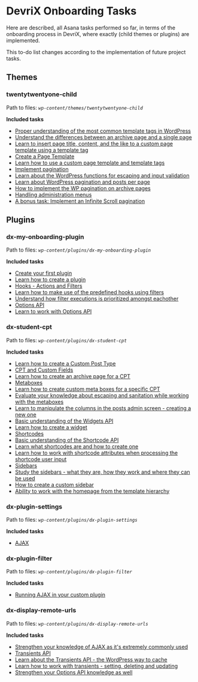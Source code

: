# DevriX Onboarding Tasks

Here are described, all Asana tasks performed so far, in terms of the onboarding process in DevriX, where exactly (child themes or plugins) are implemented.

This to-do list changes according to the implementation of future project tasks.

## Themes

### twentytwentyone-child

Path to files: *`wp-content/themes/twentytwentyone-child`*

**Included tasks**

- [Proper understanding of the most common template tags in WordPress](https://app.asana.com/0/1201345304239951/1201345304239999/f)
- [Understand the differences between an archive page and a single page](https://app.asana.com/0/1201345304239951/1201345304240001/f)
- [Learn to insert page title, content, and the like to a custom page template using a template tag](https://app.asana.com/0/1201345304239951/1201345230474681/f)
- [Create a Page Template](https://app.asana.com/0/1201345304239951/1201345230434061/f)
- [Learn how to use a custom page template and template tags](https://app.asana.com/0/1201345304239951/1201345230458139/f)
- [Implement pagination](https://app.asana.com/0/1201345304239951/1201345230493393/f)
- [Learn about the WordPress functions for escaping and input validation](https://app.asana.com/0/1201345304239951/1201345383537069/f)
- [Learn about WordPress pagination and posts per page](https://app.asana.com/0/1201345304239951/1201345230509164/f)
- [How to implement the WP pagination on archive pages](https://app.asana.com/0/1201345304239951/1201345230528659/f)
- [Handling administration menus](https://app.asana.com/0/1201345304239951/1201345383345775/f)
- [A bonus task: Implement an Infinite Scroll pagination](https://app.asana.com/0/1201345304239951/1201345383960686/f)

## Plugins

### **dx-my-onboarding-plugin**

Path to files: *`wp-content/plugins/dx-my-onboarding-plugin`*

**Included tasks**

- [Create your first plugin](https://app.asana.com/0/1201345304239951/1201345230253301/f)
- [Learn how to create a plugin](https://app.asana.com/0/1201345304239951/1201345230253301/f)
- [Hooks - Actions and Filters](https://app.asana.com/0/1201345304239951/1201345230308696/f)
- [Learn how to make use of the predefined hooks using filters](https://app.asana.com/0/1201345304239951/1201345230327607/f)
- [Understand how filter executions is prioritized amongst eachother](https://app.asana.com/0/1201345304239951/1201345230350868/f)
- [Options API](https://app.asana.com/0/1201345304239951/1201345383264299/f)
- [Learn to work with Options API](https://app.asana.com/0/1201345304239951/1201345383317503/f)

### **dx-student-cpt**

Path to files: *`wp-content/plugins/dx-student-cpt`*

**Included tasks**

- [Learn how to create a Custom Post Type](https://app.asana.com/0/1201345304239951/1201345347126925/f)
- [CPT and Custom Fields](https://app.asana.com/0/1201345304239951/1201345347091121/f)
- [Learn how to create an archive page for a CPT](https://app.asana.com/0/1201345304239951/1201345383053901/f)
- [Metaboxes](https://app.asana.com/0/1201345304239951/1201345229512085/f)
- [Learn how to create custom meta boxes for a specific CPT](https://app.asana.com/0/1201345304239951/1201345229531039/f)
- [Evaluate your knowledge about escaping and sanitation while working with the metaboxes](https://app.asana.com/0/1201345304239951/1201345229572231/f)
- [Learn to manipulate the columns in the posts admin screen - creating a new one](https://app.asana.com/0/1201345304239951/1201345347042607/f)
- [Basic understanding of the Widgets API](https://app.asana.com/0/1201345304239951/1201345229228803/f)
- [Learn how to create a widget](https://app.asana.com/0/1201345304239951/1201345229251143/f)
- [Shortcodes](https://app.asana.com/0/1201345304239951/1201345346747582/f)
- [Basic understanding of the Shortcode API](https://app.asana.com/0/1201345304239951/1201345346779944/f)
- [Learn what shortcodes are and how to create one](https://app.asana.com/0/1201345304239951/1201345229477769/f)
- [Learn how to work with shortcode attributes when processing the shortcode user input](https://app.asana.com/0/1201345304239951/1201345229500262/f)
- [Sidebars](https://app.asana.com/0/1201345304239951/1201345346659389/f)
- [Study the sidebars - what they are, how they work and where they can be used](https://app.asana.com/0/1201345304239951/1201345346677010/f)
- [How to create a custom sidebar](https://app.asana.com/0/1201345304239951/1201345346694047/f)
- [Ability to work with the homepage from the template hierarchy](https://app.asana.com/0/1201345304239951/1201345346705641/f)

### **dx-plugin-settings**

Path to files: *`wp-content/plugins/dx-plugin-settings`*

**Included tasks**

- [AJAX](https://app.asana.com/0/1201345304239951/1201345383442399/f)

### **dx-plugin-filter**

Path to files: *`wp-content/plugins/dx-plugin-filter`*

**Included tasks**

- [Running AJAX in your custom plugin](https://app.asana.com/0/1201345304239951/1201345383459199/f)

### **dx-display-remote-urls**

Path to files: *`wp-content/plugins/dx-display-remote-urls`*

**Included tasks**
- [Strengthen your knowledge of AJAX as it's extremely commonly used](https://app.asana.com/0/1201345304239951/1201345383490682/f)
- [Transients API](https://app.asana.com/0/1201345304239951/1201345383136548/f)
- [Learn about the Transients API - the WordPress way to cache](https://app.asana.com/0/1201345304239951/1201345383162786/f)
- [Learn how to work with transients - setting, deleting and updating](https://app.asana.com/0/1201345304239951/1201345383183068/f)
- [Strengthen your Options API knowledge as well](https://app.asana.com/0/1201345304239951/1201345383226008/f)